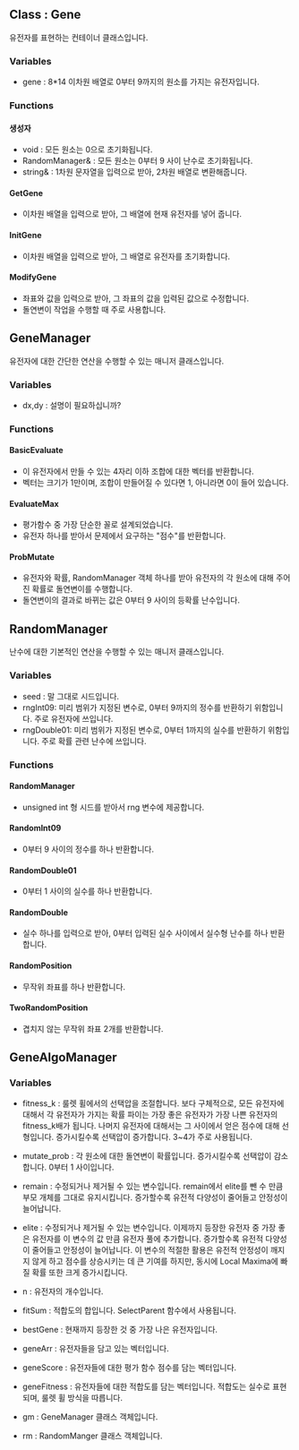 ## Class : Gene

유전자를 표현하는 컨테이너 클래스입니다.

### Variables

* gene : 8*14 이차원 배열로 0부터 9까지의 원소를 가지는 유전자입니다.

### Functions

#### 생성자

* void : 모든 원소는 0으로 초기화됩니다.
* RandomManager& : 모든 원소는 0부터 9 사이 난수로 초기화됩니다.
* string& : 1차원 문자열을 입력으로 받아, 2차원 배열로 변환해줍니다.

#### GetGene

* 이차원 배열을 입력으로 받아, 그 배열에 현재 유전자를 넣어 줍니다.

#### InitGene

* 이차원 배열을 입력으로 받아, 그 배열로 유전자를 초기화합니다.

#### ModifyGene

* 좌표와 값을 입력으로 받아, 그 좌표의 값을 입력된 값으로 수정합니다.
* 돌연변이 작업을 수행할 때 주로 사용합니다.



## GeneManager

유전자에 대한 간단한 연산을 수행할 수 있는 매니저 클래스입니다.

### Variables

* dx,dy : 설명이 필요하십니까?

### Functions

#### BasicEvaluate

* 이 유전자에서 만들 수 있는 4자리 이하 조합에 대한 벡터를 반환합니다.
* 벡터는 크기가 1만이며, 조합이 만들어질 수 있다면 1, 아니라면 0이 들어 있습니다.

#### EvaluateMax

* 평가함수 중 가장 단순한 꼴로 설계되었습니다.
* 유전자 하나를 받아서 문제에서 요구하는 "점수"를 반환합니다.

#### ProbMutate

* 유전자와 확률, RandomManager 객체 하나를 받아 유전자의 각 원소에 대해 주어진 확률로 돌연변이를 수행합니다.
* 돌연변이의 결과로 바뀌는 값은 0부터 9 사이의 등확률 난수입니다.



## RandomManager

난수에 대한 기본적인 연산을 수행할 수 있는 매니저 클래스입니다.

### Variables

* seed : 말 그대로 시드입니다.
* rngInt09: 미리 범위가 지정된 변수로, 0부터 9까지의 정수를 반환하기 위함입니다. 주로 유전자에 쓰입니다.
* rngDouble01: 미리 범위가 지정된 변수로, 0부터 1까지의 실수를 반환하기 위함입니다. 주로 확률 관련 난수에 쓰입니다.

### Functions

#### RandomManager

* unsigned int 형 시드를 받아서 rng 변수에 제공합니다.

#### RandomInt09

* 0부터 9 사이의 정수를 하나 반환합니다.

#### RandomDouble01

* 0부터 1 사이의 실수를 하나 반환합니다.

#### RandomDouble

* 실수 하나를 입력으로 받아, 0부터 입력된 실수 사이에서 실수형 난수를 하나 반환합니다.

#### RandomPosition

* 무작위 좌표를 하나 반환합니다.

#### TwoRandomPosition

* 겹치지 않는 무작위 좌표 2개를 반환합니다.



## GeneAlgoManager

### Variables

* fitness_k : 룰렛 휠에서의 선택압을 조절합니다. 보다 구체적으로, 모든 유전자에 대해서 각 유전자가 가지는 확률 파이는 가장 좋은 유전자가 가장 나쁜 유전자의 fitness_k배가 됩니다. 나머지 유전자에 대해서는 그 사이에서 얻은 점수에 대해 선형입니다. 증가시킬수록 선택압이 증가합니다. 3~4가 주로 사용됩니다.
* mutate_prob : 각 원소에 대한 돌연변이 확률입니다. 증가시킬수록 선택압이 감소합니다. 0부터 1 사이입니다.
* remain : 수정되거나 제거될 수 있는 변수입니다. remain에서 elite를 뺀 수 만큼 부모 개체를 그대로 유지시킵니다. 증가할수록 유전적 다양성이 줄어들고 안정성이 늘어납니다.
* elite : 수정되거나 제거될 수 있는 변수입니다. 이제까지 등장한 유전자 중 가장 좋은 유전자를 이 변수의 값 만큼 유전자 풀에 추가합니다. 증가할수록 유전적 다양성이 줄어들고 안정성이 늘어납니다. 이 변수의 적절한 활용은 유전적 안정성이 깨지지 않게 하고 점수를 상승시키는 데 큰 기여를 하지만, 동시에 Local Maxima에 빠질 확률 또한 크게 증가시킵니다.
* n : 유전자의 개수입니다.
* fitSum : 적합도의 합입니다. SelectParent 함수에서 사용됩니다.
* bestGene : 현재까지 등장한 것 중 가장 나은 유전자입니다.
* geneArr : 유전자들을 담고 있는 벡터입니다.
* geneScore : 유전자들에 대한 평가 함수 점수를 담는 벡터입니다.
* geneFitness : 유전자들에 대한 적합도를 담는 벡터입니다. 적합도는 실수로 표현되며, 룰렛 휠 방식을 따릅니다.

* gm : GeneManager 클래스 객체입니다.
* rm : RandomManger 클래스 객체입니다.







